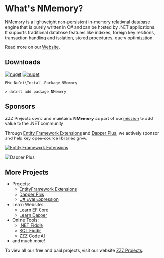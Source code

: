 # What's NMemory?
NMemory is a lightweight non-persistent in-memory relational database engine that is purely written in C# and can be hosted by .NET applications. It supports
traditional database features like indexes, foreign key relations, transaction handling and isolation, stored procedures, query optimization.

Read more on our [Website](https://nmemory.net/).

## Downloads

[![nuget](https://img.shields.io/nuget/v/NMemory?logo=nuget&style=flat-square)](https://www.nuget.org/packages/NMemory)
[![nuget](https://img.shields.io/nuget/dt/NMemory?logo=nuget&style=flat-square)](https://www.nuget.org/packages/NMemory)

```
PM> NuGet\Install-Package NMemory
```

```
> dotnet add package NMemory
```

## Sponsors

ZZZ Projects owns and maintains **NMemory** as part of our [mission](https://zzzprojects.com/mission) to add value to the .NET community

Through [Entity Framework Extensions](https://entityframework-extensions.net/?utm_source=zzzprojects&utm_medium=nmemory) and [Dapper Plus](https://dapper-plus.net/?utm_source=zzzprojects&utm_medium=nmemory), we actively sponsor and help key open-source libraries grow.

[![Entity Framework Extensions](https://raw.githubusercontent.com/zzzprojects/NMemory/master/entity-framework-extensions-sponsor.png)](https://entityframework-extensions.net/bulk-insert?utm_source=zzzprojects&utm_medium=nmemory)

[![Dapper Plus](https://raw.githubusercontent.com/zzzprojects/NMemory/master/dapper-plus-sponsor.png)](https://dapper-plus.net/bulk-insert?utm_source=zzzprojects&utm_medium=nmemory)

## More Projects

- Projects:
   - [EntityFramework Extensions](https://entityframework-extensions.net/)
   - [Dapper Plus](https://dapper-plus.net/)
   - [C# Eval Expression](https://eval-expression.net/)
- Learn Websites
   - [Learn EF Core](https://www.learnentityframeworkcore.com/)
   - [Learn Dapper](https://www.learndapper.com/)
- Online Tools:
   - [.NET Fiddle](https://dotnetfiddle.net/)
   - [SQL Fiddle](https://sqlfiddle.com/)
   - [ZZZ Code AI](https://zzzcode.ai/)
- and much more!

To view all our free and paid projects, visit our website [ZZZ Projects](https://zzzprojects.com/).
